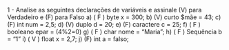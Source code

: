 
1 - Analise as seguintes declarações de variáveis ​​e assinale (V) para Verdadeiro e (F) para Falso 
a) ( F ) byte x = 300; 
b) (V) curto $mãe = 43; 
c) (F) int num = 2,5; 
d) (V) duplo d = 20; 
e) (F) caractere c = 25; 
f) ( F ) booleano epar = (4%2=0) 
g) ( F ) char nome = “Maria”; 
h) ( F ) Sequência b = “1” 
i) ( V ) float x = 2,7; 
j) (F) int a = falso;